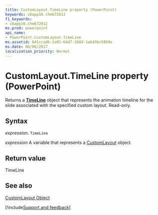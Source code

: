 ```yaml
---
title: CustomLayout.TimeLine property (PowerPoint)
keywords: vbapp10.chm672012
f1_keywords:
- vbapp10.chm672012
ms.prod: powerpoint
api_name:
- PowerPoint.CustomLayout.TimeLine
ms.assetid: 641ccad6-2a91-64d7-2884-1ab436c58b9e
ms.date: 06/08/2017
localization_priority: Normal
---
```



# CustomLayout.TimeLine property (PowerPoint)

Returns a **[TimeLine](PowerPoint.TimeLine.md)** object that represents the animation timeline for the slide associated with the specified custom layout. Read-only.


## Syntax

_expression_. `TimeLine`

_expression_ A variable that represents a [CustomLayout](PowerPoint.CustomLayout.md) object.


## Return value

TimeLine


## See also


[CustomLayout Object](PowerPoint.CustomLayout.md)

[!include[Support and feedback](~/includes/feedback-boilerplate.md)]